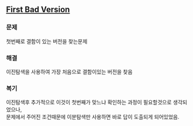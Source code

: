 ## [First Bad Version](https://leetcode.com/problems/first-bad-version/description/?envType=problem-list-v2&envId=rab78cw1)

### 문제
첫번째로 결함이 있는 버전을 찾는문제

### 해결
이진탐색을 사용하여 가장 처음으로 결함이있는 버전을 찾음

### 복기
이진탐색후 추가적으로 이것이 첫번째가 맞느냐 확인하는 과정이 필요할것으로 생각되었으나, <br/>
문제에서 주어진 조건때문에 이분탐색만 사용하면 바로 답이 도출되게 되어있었음.
